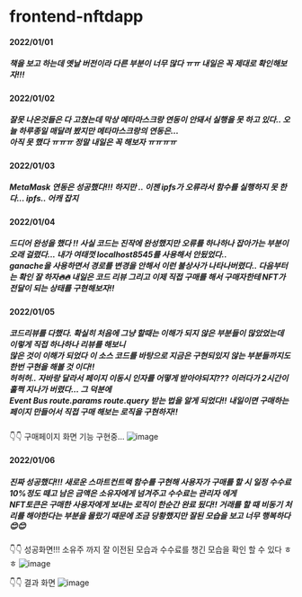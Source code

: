 # frontend-nftdapp

#### 2022/01/01
##### 책을 보고 하는데 옛날 버전이라 다른 부분이 너무 많다 ㅠㅠ 내일은 꼭 제대로 확인해보자!!!

#### 2022/01/02
##### 잘못 나온것들은 다 고쳤는데 막상 메타마스크랑 연동이 안돼서 실행을 못 하고 있다.. 오늘 하루종일 매달려 봤지만 메타마스크랑의 연동은...<br/>아직 못 했다 ㅠㅠㅠ 정말 내일은 꼭 해보자 ㅠㅠㅠㅠ

#### 2022/01/03
##### MetaMask 연동은 성공했다!!! 하지만 .. 이젠 ipfs가 오류라서 함수를 실행하지 못 한다... ipfs.. 어캐 잡지 

#### 2022/01/04
##### 드디어 완성을 했다 !! 사실 코드는 진작에 완성했지만 오류를 하나하나 잡아가는 부분이 오래 걸렸다... 내가 여태껏 localhost8545를 사용해서 안됬었다..<br/>ganache을 사용하면서 경로를 변경을 안해서 이런 불상사가 나타나버렸다.. 다음부터는 확인 잘 하자🔥🔥 내일은 코드 리뷰 그리고 이제 직접 구매를 해서 구매자한테 NFT가 전달이 되는 상태를 구현해보자!!

#### 2022/01/05
##### 코드리뷰를 다했다. 확실히 처음에 그냥 할때는 이해가 되지 않은 부분들이 많았었는데 이렇게 직접 하나하나 리뷰를 해보니<br/>많은 것이 이해가 되었다 이 소스 코드를 바탕으로 지금은 구현되있지 않는 부분들까지도 한번 구현을 해볼 것 이다!!<br/> 허허허.. 자바랑 달라서 페이지 이동시 인자를 어떻게 받아야되지??? 이러다가 2시간이 훌쩍 지나가 버렸다... 그 덕분에<br/>Event Bus route.params route.query 받는 법을 알게 되었다!! 내일이면 구매하는 페이지 만들어서 직접 구매 해보는 로직을 구현하자!!

👇👇 구매페이지 화면 기능 구현중...
![image](https://user-images.githubusercontent.com/87220691/148373997-67b17854-08d4-449f-a28a-680a3ecf9224.png)


#### 2022/01/06
##### 진짜 성공했다!!! 새로운 스마트컨트랙 함수를 구현해 사용자가 구매를 할 시 일정 수수료 10%정도 떼고 남은 금액은 소유자에게 넘겨주고 수수료는 관리자 에게<br/>NFT토큰은 구매한 사용자에게 보내는 로직이 한순간 완료 됬다!! 거래를 할 때 비동기 처리를 해야한다는 부분을 몰랐기 때문에 조금 당황했지만 잘된 모습을 보고 너무 행복하다😊😊

👇👇 성공화면!!! 소유주 까지 잘 이전된 모습과 수수료를 챙긴 모습을 확인 할 수 있다 ㅎㅎ
![image](https://user-images.githubusercontent.com/87220691/148393466-7317648a-54bf-4225-a706-6ac42ca635db.png)



👇👇 결과 화면 
![image](https://user-images.githubusercontent.com/87220691/148049700-6eeb6269-b927-412b-93c4-12efe2974044.png)
